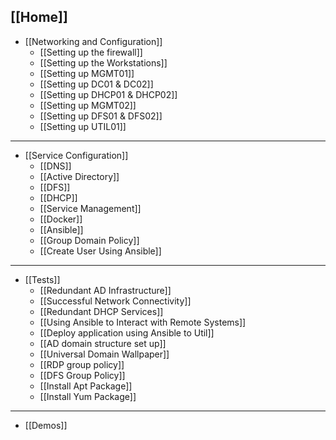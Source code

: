 ## [[Home]]
* [[Networking and Configuration]]
     * [[Setting up the firewall]]
     * [[Setting up the Workstations]]
     * [[Setting up MGMT01]]
     * [[Setting up DC01 & DC02]]
     * [[Setting up DHCP01 & DHCP02]]
     * [[Setting up MGMT02]]
     * [[Setting up DFS01 & DFS02]]
     * [[Setting up UTIL01]]
***
* [[Service Configuration]]
     * [[DNS]]
     * [[Active Directory]]
     * [[DFS]]
     * [[DHCP]]
     * [[Service Management]]
     * [[Docker]]
     * [[Ansible]]
     * [[Group Domain Policy]]
     * [[Create User Using Ansible]]
***
* [[Tests]]
     * [[Redundant AD Infrastructure]]
     * [[Successful Network Connectivity]]
     * [[Redundant DHCP Services]]
     * [[Using Ansible to Interact with Remote Systems]]
     * [[Deploy application using Ansible to Util]]
     * [[AD domain structure set up]]
     * [[Universal Domain Wallpaper]]
     * [[RDP group policy]]
     * [[DFS Group Policy]]
     * [[Install Apt Package]]
     * [[Install Yum Package]]
***
* [[Demos]]